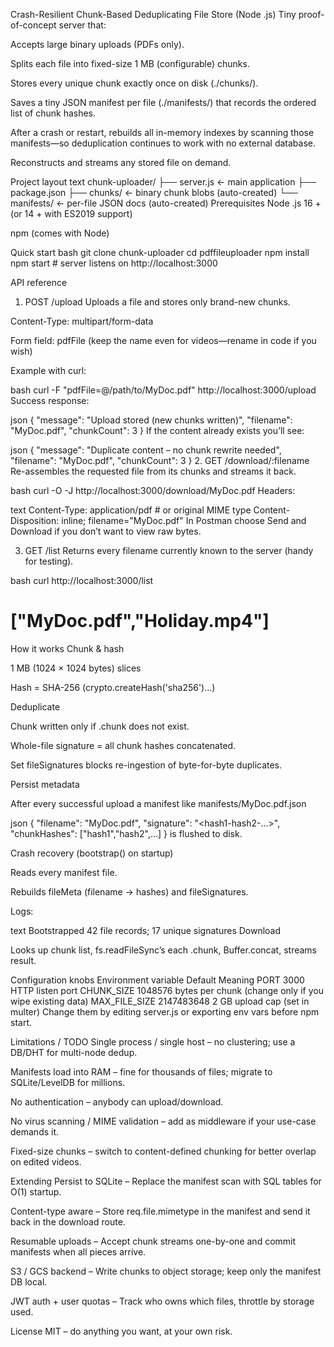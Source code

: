 Crash-Resilient Chunk-Based Deduplicating File Store (Node .js)
Tiny proof-of-concept server that:

Accepts large binary uploads (PDFs only).

Splits each file into fixed-size 1 MB (configurable) chunks.

Stores every unique chunk exactly once on disk (./chunks/).

Saves a tiny JSON manifest per file (./manifests/) that records the ordered list of chunk hashes.

After a crash or restart, rebuilds all in-memory indexes by scanning those manifests—so deduplication continues to work with no external database.

Reconstructs and streams any stored file on demand.

Project layout
text
chunk-uploader/
├── server.js        ← main application
├── package.json
├── chunks/          ← binary chunk blobs   (auto-created)
└── manifests/       ← per-file JSON docs  (auto-created)
Prerequisites
Node .js 16 + (or 14 + with ES2019 support)

npm (comes with Node)

Quick start
bash
git clone <repo-or-paste-code> chunk-uploader
cd pdffileuploader
npm install
npm start              # server listens on http://localhost:3000



API reference
1. POST /upload
Uploads a file and stores only brand-new chunks.

Content-Type: multipart/form-data

Form field: pdfFile (keep the name even for videos—rename in code if you wish)

Example with curl:

bash
curl -F "pdfFile=@/path/to/MyDoc.pdf" http://localhost:3000/upload
Success response:

json
{
  "message": "Upload stored (new chunks written)",
  "filename": "MyDoc.pdf",
  "chunkCount": 3
}
If the content already exists you’ll see:

json
{
  "message": "Duplicate content – no chunk rewrite needed",
  "filename": "MyDoc.pdf",
  "chunkCount": 3
}
2. GET /download/:filename
Re-assembles the requested file from its chunks and streams it back.

bash
curl -O -J http://localhost:3000/download/MyDoc.pdf
Headers:

text
Content-Type: application/pdf   # or original MIME type
Content-Disposition: inline; filename="MyDoc.pdf"
In Postman choose Send and Download if you don’t want to view raw bytes.

3. GET /list
Returns every filename currently known to the server (handy for testing).

bash
curl http://localhost:3000/list
# ["MyDoc.pdf","Holiday.mp4"]
How it works
Chunk & hash

1 MB (1024 × 1024 bytes) slices

Hash = SHA-256 (crypto.createHash('sha256')…)

Deduplicate

Chunk written only if <hash>.chunk does not exist.

Whole-file signature = all chunk hashes concatenated.

Set fileSignatures blocks re-ingestion of byte-for-byte duplicates.

Persist metadata

After every successful upload a manifest like
manifests/MyDoc.pdf.json

json
{
  "filename": "MyDoc.pdf",
  "signature": "<hash1-hash2-…>",
  "chunkHashes": ["hash1","hash2",…]
}
is flushed to disk.

Crash recovery (bootstrap() on startup)

Reads every manifest file.

Rebuilds fileMeta (filename → hashes) and fileSignatures.

Logs:

text
Bootstrapped 42 file records; 17 unique signatures
Download

Looks up chunk list, fs.readFileSync’s each <hash>.chunk, Buffer.concat, streams result.

Configuration knobs
Environment variable	Default	Meaning
PORT	3000	HTTP listen port
CHUNK_SIZE	1048576	bytes per chunk (change only if you wipe existing data)
MAX_FILE_SIZE	2147483648	2 GB upload cap (set in multer)
Change them by editing server.js or exporting env vars before npm start.

Limitations / TODO
Single process / single host – no clustering; use a DB/DHT for multi-node dedup.

Manifests load into RAM – fine for thousands of files; migrate to SQLite/LevelDB for millions.

No authentication – anybody can upload/download.

No virus scanning / MIME validation – add as middleware if your use-case demands it.

Fixed-size chunks – switch to content-defined chunking for better overlap on edited videos.

Extending
Persist to SQLite – Replace the manifest scan with SQL tables for O(1) startup.

Content-type aware – Store req.file.mimetype in the manifest and send it back in the download route.

Resumable uploads – Accept chunk streams one-by-one and commit manifests when all pieces arrive.

S3 / GCS backend – Write chunks to object storage; keep only the manifest DB local.

JWT auth + user quotas – Track who owns which files, throttle by storage used.

License
MIT – do anything you want, at your own risk.